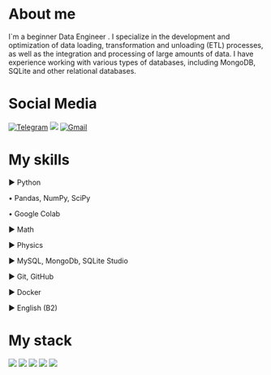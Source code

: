 # About me
I`m a beginner Data Engineer . I specialize in the development and optimization of data loading, transformation and unloading (ETL) processes, as well as the integration and processing of large amounts of data. I have experience working with various types of databases, including MongoDB, SQLite and other relational databases. 

# Social Media
[![Telegram](https://img.shields.io/badge/Telegram-2CA5E0?style=for-the-badge&logo=telegram&logoColor=white)](https://t.me/target_dima) <img src="https://img.shields.io/badge/Linkedin-7FFFD4?style=for-the-badge&logo=linkedin&logoColor=ЦВЕТ ЛОГОТИПА"/>  [![Gmail](https://img.shields.io/badge/Gmail-D14836?style=for-the-badge&logo=gmail&logoColor=white)](mailto:laurajamesess@gmail.com)



# My skills

► Python

•  Pandas, NumPy, SciPy

•  Google Colab

► Math

► Physics

►  MySQL, MongoDb, SQLite Studio

► Git, GitHub 

► Docker

► English (B2)

# My stack  
<img src="https://img.shields.io/badge/Python-00FFFF?style=for-the-badge&logo=python&logoColor=ЦВЕТ ЛОГОТИПА"/> <img src="https://img.shields.io/badge/MySQL-E6E6FA?style=for-the-badge&logo=mysql&logoColor=ЦВЕТ ЛОГОТИПА"/> <img src="https://img.shields.io/badge/Linux-DDA0DD?style=for-the-badge&logo=linux&logoColor=ЦВЕТ ЛОГОТИПА"/> <img src="https://img.shields.io/badge/MongoDB-FFFFE0?style=for-the-badge&logo=mongodb&logoColor=ЦВЕТ ЛОГОТИПА"/> <img src="https://img.shields.io/badge/NumPy-9ACD32?style=for-the-badge&logo=numpy&logoColor=ЦВЕТ ЛОГОТИПА"/> 




